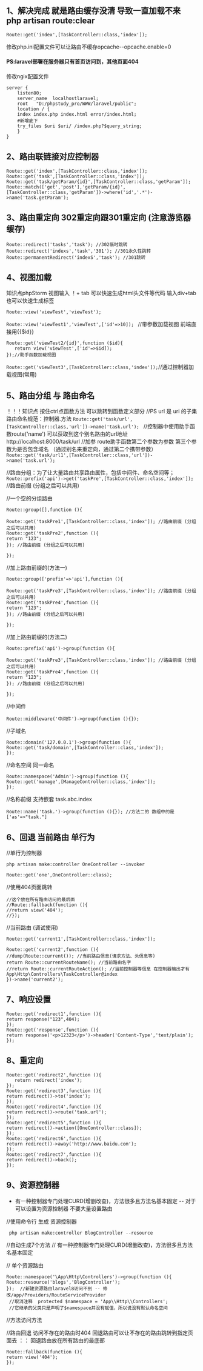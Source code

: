 ## 1、解决完成 就是路由缓存没清 导致一直加载不来 php artisan route:clear
    Route::get('index',[TaskController::class,'index']);
    

修改php.ini配置文件可以让路由不缓存opcache--opcache.enable=0

#### PS:laravel部署在服务器只有首页访问到，其他页面404 ####
      
修改ngix配置文件

    server {
	    listen80;
	    server_name  localhostlaravel;
	    root   "D:/phpstudy_pro/WWW/laravel/public";
	    location / {
	    index index.php index.html error/index.html;
	    #新增底下
	    try_files $uri $uri/ /index.php?$query_string;
	    }
    }

## 2、路由联链接对应控制器 #
    Route::get('index',[TaskController::class,'index']);
    Route::get('task',[TaskController::class,'index']);
    Route::get('task/getParam/{id}',[TaskController::class,'getParam']);
    Route::match(['get','post'],'getParam/{id}',[TaskController::class,'getParam'])->where('id','.*')->name('task.getParam');
    
## 3、路由重定向 302重定向跟301重定向  (注意游览器缓存) ##
    Route::redirect('tasks','task'); //302临时跳转
    Route::redirect('indexs','task','301'); //301永久性跳转
    Route::permanentRedirect('indexS','task'); //301跳转

## 4、视图加载 ##
知识点phpStorm 视图输入 ！+ tab 可以快速生成html头文件等代码  输入div+tab也可以快速生成标签

    Route::view('viewTest','viewTest');
`Route::view('viewTest1','viewTest',['id'=>10]); ` //带参数加载视图 前端直接用{{$id}}

    Route::get('viewTest2/{id}',function ($id){
       return view('viewTest',['id'=>$id]);
    });//助手函数加载视图

`Route::get('viewTest3',[TaskController::class,'index']);`//通过控制器加载视图(常用)

## 5、路由分组 与 路由命名 ##
  ！！！知识点 按住ctrl点函数方法 可以跳转到函数定义部分
  //PS url 是 uri 的子集   路由命名规范：控制器.方法
    `Route::get('task/url',[TaskController::class,'url'])->name('task.url'); `
//控制器中使用助手函数route('name') 可以获取到这个别名路由的url地址 http://localhost:8000/task/url
//加参 route助手函数第二个参数为参数 第三个参数为是否包含域名   （通过别名来重定向，通过第二个携带参数）
    `Route::get('task/url1',[TaskController::class,'url'])->name('task.url');`

//路由分组：为了让大量路由共享路由属性，包括中间件、命名空间等；
`Route::prefix('api')->get('taskPre',[TaskController::class,'index']);` //路由前缀 (分组之后可以共用)

//一个空的分组路由

    Route::group([],function (){
    
    Route::get('taskPre1',[TaskController::class,'index']); //路由前缀 (分组之后可以共用)
    Route::get('taskPre2',function (){
    return "123";
    }); //路由前缀 (分组之后可以共用)
    
    });

//加上路由前缀的(方法一)

    Route::group(['prefix'=>'api'],function (){
    
    Route::get('taskPre3',[TaskController::class,'index']); //路由前缀 (分组之后可以共用)
    Route::get('taskPre4',function (){
    return "123";
    }); //路由前缀 (分组之后可以共用)
    
    });
//加上路由前缀的(方法二)
    
    Route::prefix('api')->group(function (){
    
    Route::get('taskPre3',[TaskController::class,'index']); //路由前缀 (分组之后可以共用)
    Route::get('taskPre4',function (){
    return "123";
    }); //路由前缀 (分组之后可以共用)
    
    });


//中间件

    Route::middleware('中间件')->group(function (){});

//子域名

    Route::domain('127.0.0.1')->group(function (){
    Route::get('task/domain',[TaskController::class,'index']);
    });

//命名空间 同一命名

    Route::namespace('Admin')->group(function (){
    Route::get('manage',[ManageController::class,'index']);
    });

//名称前缀 支持嵌套 task.abc.index
    
    Route::name('task.')->group(function (){}); //方法二的 数组中的是 ['as'=>"task."]

## 6、回退 当前路由 单行为 ##
//单行为控制器  

    php artisan make:controller OneController --invoker

    Route::get('one',OneController::class);

//使用404页面跳转

    //这个放在所有路由访问的最后面
    //Route::fallback(function (){
    //return view('404');
    //}); 

//当前路由 (调试使用)

    Route::get('current1',[TaskController::class,'index']);

    Route::get('current2',function (){
    //dump(Route::current()); //当前路由信息(请求方法、头信息等)
    return Route::currentRouteName(); //当前路由名字
    //return Route::currentRouteAction(); //当前控制器等信息 在控制器输出才有 App\Http\Controllers\TaskController@index
    })->name('current2');

## 7、响应设置 ##
    
    Route::get('redirect1',function (){
    return response("123",404);
    });
    Route::get('response',function (){
    return response('<p>12323</p>')->header('Content-Type','text/plain');
    });

## 8、重定向 ##

    Route::get('redirect2',function (){
       return redirect('index');
    });
    Route::get('redirect3',function (){
    return redirect()->to('index');
    });
    Route::get('redirect4',function (){
    return redirect()->route('task.url');
    });
    Route::get('redirect5',function (){
    return redirect()->action([OneController::class]);
    });
    Route::get('redirect6',function (){
    return redirect()->away('http://www.baidu.com');
    });
    Route::get('redirect7',function (){
    return redirect()->back();
    });
## 9、资源控制器 ##
 - 有一种控制器专门处理CURD(增删改查)，方法很多且方法名基本固定 -- 对于可以设置为资源控制器 不要大量设置路由

//使用命令行 生成 资源控制器

     php artisan make:controller BlogController --resource
//自动生成7个方法
// 有一种控制器专门处理CURD(增删改查)，方法很多且方法名基本固定

// 单个资源路由

    Route::namespace('\App\Http\Controllers')->group(function (){
    Route::resource('blogs','BlogController');
    });  //新建资源路由laravel8访问不到 -- 修改/app/Providers/RouteServiceProvider
     //取消注释  protected $namespace = 'App\\Http\\Controllers';
     //它继承的父类只是声明了$namespace并没有赋值，所以说没有默认命名空间

//方法访问方法











//路由回退 访问不存在的路由时404 回退路由可以让不存在的路由跳转到指定页面去  ：： 回退路由放在所有路由的最底部

    Route::fallback(function (){
    return view('404');
    });


